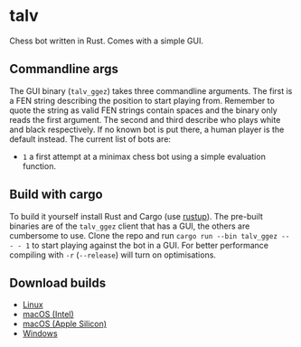 # talv

Chess bot written in Rust. Comes with a simple GUI.

## Commandline args

The GUI binary (`talv_ggez`) takes three commandline arguments. The first is a FEN string describing the position to start playing from. Remember to quote the string as valid FEN strings contain spaces and the binary only reads the first argument. The second and third describe who plays white and black respectively. If no known bot is put there, a human player is the default instead. The current list of bots are:

- `1` a first attempt at a minimax chess bot using a simple evaluation function.

## Build with cargo

To build it yourself install Rust and Cargo (use [rustup](https://rustup.rs/)). The pre-built binaries are of the `talv_ggez` client that has a GUI, the others are cumbersome to use. Clone the repo and run `cargo run --bin talv_ggez -- - - 1` to start playing against the bot in a GUI. For better performance compiling with `-r` (`--release`) will turn on optimisations.

## Download builds

- [Linux][linux]
- [macOS (Intel)][macos]
- [macOS (Apple Silicon)][macos-arm]
- [Windows][win]

[linux]: https://nightly.link/LFalch/talv/workflows/build/main/talv-x86_64-unknown-linux-musl.zip
[macos]: https://nightly.link/LFalch/talv/workflows/build/main/talv-x86_64-apple-darwin.zip
[macos-arm]: https://nightly.link/LFalch/talv/workflows/build/main/talv-aarch64-apple-darwin.zip
[win]: https://nightly.link/LFalch/talv/workflows/build/main/talv-x86_64-pc-windows-msvc.zip

